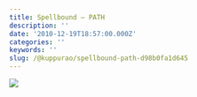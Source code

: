 ```yaml
---
title: Spellbound — PATH
description: ''
date: '2010-12-19T18:57:00.000Z'
categories: ''
keywords: ''
slug: /@kuppurao/spellbound-path-d98b0fa1d645
---
```


![](https://cdn-images-1.medium.com/max/800/0*kOpAnDIk2PImo68a.png)